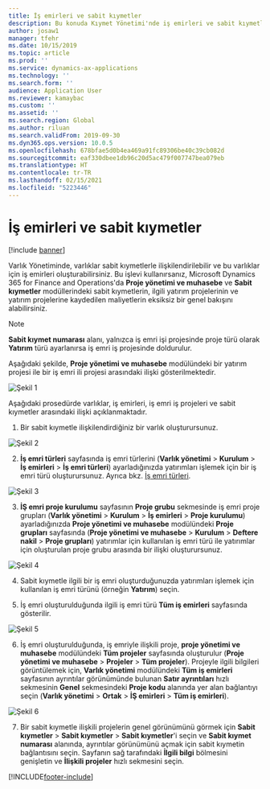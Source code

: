 ```yaml
---
title: İş emirleri ve sabit kıymetler
description: Bu konuda Kıymet Yönetimi'nde iş emirleri ve sabit kıymetler açıklanmaktadır.
author: josaw1
manager: tfehr
ms.date: 10/15/2019
ms.topic: article
ms.prod: ''
ms.service: dynamics-ax-applications
ms.technology: ''
ms.search.form: ''
audience: Application User
ms.reviewer: kamaybac
ms.custom: ''
ms.assetid: ''
ms.search.region: Global
ms.author: riluan
ms.search.validFrom: 2019-09-30
ms.dyn365.ops.version: 10.0.5
ms.openlocfilehash: 678bfae5d0b4ea469a91fc89306be40c39cb082d
ms.sourcegitcommit: eaf330dbee1db96c20d5ac479f007747bea079eb
ms.translationtype: HT
ms.contentlocale: tr-TR
ms.lasthandoff: 02/15/2021
ms.locfileid: "5223446"
---
```

# <a name="work-orders-and-fixed-assets"></a>İş emirleri ve sabit kıymetler

[!include [banner](../../includes/banner.md)]


Varlık Yönetiminde, varlıklar sabit kıymetlerle ilişkilendirilebilir ve bu varlıklar için iş emirleri oluşturabilirsiniz. Bu işlevi kullanırsanız, Microsoft Dynamics 365 for Finance and Operations'da **Proje yönetimi ve muhasebe** ve **Sabit kıymetler** modüllerindeki sabit kıymetlerin, ilgili yatırım projelerinin ve yatırım projelerine kaydedilen maliyetlerin eksiksiz bir genel bakışını alabilirsiniz.

>[!NOTE]
>**Sabit kıymet numarası** alanı, yalnızca iş emri işi projesinde proje türü olarak **Yatırım** türü ayarlanırsa iş emri iş projesinde doldurulur.

Aşağıdaki şekilde, **Proje yönetimi ve muhasebe** modülündeki bir yatırım projesi ile bir iş emri ili projesi arasındaki ilişki gösterilmektedir.

![Şekil 1](media/24-work-orders.png)

Aşağıdaki prosedürde varlıklar, iş emirleri, iş emri iş projeleri ve sabit kıymetler arasındaki ilişki açıklanmaktadır.

1. Bir sabit kıymetle ilişkilendirdiğiniz bir varlık oluşturursunuz.

![Şekil 2](media/25-work-orders.png)

2. **İş emri türleri** sayfasında iş emri türlerini (**Varlık yönetimi** > **Kurulum** > **İş emirleri** > **İş emri türleri**) ayarladığınızda yatırımları işlemek için bir iş emri türü oluşturursunuz. Ayrıca bkz. [İş emri türleri](../setup-for-work-orders/work-order-types.md).

![Şekil 3](media/26-work-orders.png)

3. **İŞ emri proje kurulumu** sayfasının **Proje grubu** sekmesinde iş emri proje grupları (**Varlık yönetimi** > **Kurulum** > **İş emirleri** > **Proje kurulumu**) ayarladığınızda **Proje yönetimi ve muhasebe** modülündeki **Proje grupları** sayfasında (**Proje yönetimi ve muhasebe** > **Kurulum** > **Deftere nakil** > **Proje grupları**) yatırımlar için kullanılan iş emri türü ile yatırımlar için oluşturulan proje grubu arasında bir ilişki oluşturursunuz.

![Şekil 4](media/27-work-orders.png)

4. Sabit kıymetle ilgili bir iş emri oluşturduğunuzda yatırımları işlemek için kullanılan iş emri türünü (örneğin **Yatırım**) seçin.

5. İş emri oluşturulduğunda ilgili iş emri türü **Tüm iş emirleri** sayfasında gösterilir.

![Şekil 5](media/28-work-orders.png)

6. İş emri oluşturulduğunda, iş emriyle ilişkili proje, **proje yönetimi ve muhasebe** modülündeki **Tüm projeler** sayfasında oluşturulur (**Proje yönetimi ve muhasebe** > **Projeler** > **Tüm projeler**). Projeyle ilgili bilgileri görüntülemek için, **Varlık yönetimi** modülündeki **Tüm iş emirleri** sayfasının ayrıntılar görünümünde bulunan **Satır ayrıntıları** hızlı sekmesinin **Genel** sekmesindeki **Proje kodu** alanında yer alan bağlantıyı seçin (**Varlık yönetimi** > **Ortak** > **İŞ emirleri** > **Tüm iş emirleri**).

![Şekil 6](media/29-work-orders.png)

7. Bir sabit kıymetle ilişkili projelerin genel görünümünü görmek için **Sabit kıymetler** > **Sabit kıymetler** > **Sabit kıymetler**'i seçin ve **Sabit kıymet numarası** alanında, ayrıntılar görünümünü açmak için sabit kıymetin bağlantısını seçin. Sayfanın sağ tarafındaki **İlgili bilgi** bölmesini genişletin ve **İlişkili projeler** hızlı sekmesini seçin.



[!INCLUDE[footer-include](../../../includes/footer-banner.md)]